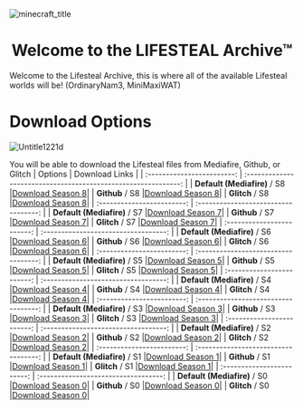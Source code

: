 ![minecraft_title](https://github.com/user-attachments/assets/37ccf41a-8e9a-44a2-8913-f187500a5fbc)
<h1 align="center">Welcome to the LIFESTEAL Archive™</h1>
Welcome to the Lifesteal Archive, this is where all of the available Lifesteal worlds will be!
(OrdinaryNam3, MiniMaxiWAT)

# Download Options
![Untitle1221d](https://github.com/user-attachments/assets/d0147cb3-ae97-45e3-bd2a-0f14679f5e06)

You will be able to download the Lifesteal files from Mediafire, Github, or Glitch
|            Options            |                            Download Links                             |
| :------------------------: | :------------------------------------------------------------: |
| **Default (Mediafire)** / S8 |<a href="https://unavailablels.glitch.me/">Download Season 8</a>|
|         **Github** / S8          |<a href="https://unavailablels.glitch.me/">Download Season 8</a>|
|         **Glitch** / S8          |<a href="https://lsarchivedl.glitch.me/">Download Season 8</a>|
| :------------------------: | :----------------------------------: |
| **Default (Mediafire)** / S7 |<a href="https://unavailablels.glitch.me/">Download Season 7</a>|
|         **Github** / S7          |<a href="https://unavailablels.glitch.me/">Download Season 7</a>|
|         **Glitch** / S7          |<a href="https://lsarchivedl.glitch.me/">Download Season 7</a>|
| :------------------------: | :----------------------------------: |
| **Default (Mediafire)** / S6 |<a href="https://unavailablels.glitch.me/">Download Season 6</a>|
|         **Github** / S6          |<a href="https://unavailablels.glitch.me/">Download Season 6</a>|
|         **Glitch** / S6          |<a href="https://lsarchivedl.glitch.me/">Download Season 6</a>|
| :------------------------: | :----------------------------------: |
| **Default (Mediafire)** / S5 |<a href="https://unavailablels.glitch.me/">Download Season 5</a>|
|         **Github** / S5          |<a href="https://unavailablels.glitch.me/">Download Season 5</a>|
|         **Glitch** / S5          |<a href="https://lsarchivedl.glitch.me/">Download Season 5</a>|
| :------------------------: | :----------------------------------: |
| **Default (Mediafire)** / S4 |<a href="https://unavailablels.glitch.me/">Download Season 4</a>|
|         **Github** / S4          |<a href="https://unavailablels.glitch.me/">Download Season 4</a>|
|         **Glitch** / S4          |<a href="https://lsarchivedl.glitch.me/">Download Season 4</a>|
| :------------------------: | :----------------------------------: |
| **Default (Mediafire)** / S3 |<a href="https://unavailablels.glitch.me/">Download Season 3</a>|
|         **Github** / S3          |<a href="https://unavailablels.glitch.me/">Download Season 3</a>|
|         **Glitch** / S3          |<a href="https://lsarchivedl.glitch.me/">Download Season 3</a>|
| :------------------------: | :----------------------------------: |
| **Default (Mediafire)** / S2 |<a href="https://unavailablels.glitch.me/">Download Season 2</a>|
|         **Github** / S2          |<a href="https://unavailablels.glitch.me/">Download Season 2</a>|
|         **Glitch** / S2          |<a href="https://lsarchivedl.glitch.me/">Download Season 2</a>|
| :------------------------: | :----------------------------------: |
| **Default (Mediafire)** / S1 |<a href="https://unavailablels.glitch.me/">Download Season 1</a>|
|         **Github** / S1          |<a href="https://unavailablels.glitch.me/">Download Season 1</a>|
|         **Glitch** / S1          |<a href="https://lsarchivedl.glitch.me/">Download Season 1</a>|
| :------------------------: | :----------------------------------: |
| **Default (Mediafire)** / S0 |<a href="https://unavailablels.glitch.me/">Download Season 0</a>|
|         **Github** / S0          |<a href="https://unavailablels.glitch.me/">Download Season 0</a>|
|         **Glitch** / S0          |<a href="https://lsarchivedl.glitch.me/">Download Season 0</a>|

